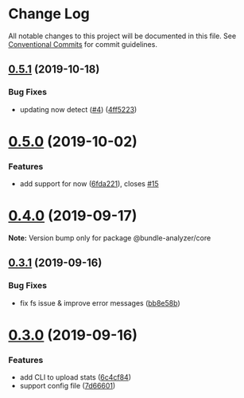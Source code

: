# Change Log

All notable changes to this project will be documented in this file.
See [Conventional Commits](https://conventionalcommits.org) for commit guidelines.

## [0.5.1](https://github.com/smooth-code/bundle-analyzer-javascript/tree/master/packages/core/compare/v0.5.0...v0.5.1) (2019-10-18)


### Bug Fixes

* updating now detect ([#4](https://github.com/smooth-code/bundle-analyzer-javascript/tree/master/packages/core/issues/4)) ([4ff5223](https://github.com/smooth-code/bundle-analyzer-javascript/tree/master/packages/core/commit/4ff5223))





# [0.5.0](https://github.com/smooth-code/bundle-analyzer-javascript/tree/master/packages/core/compare/v0.4.0...v0.5.0) (2019-10-02)


### Features

* add support for now ([6fda221](https://github.com/smooth-code/bundle-analyzer-javascript/tree/master/packages/core/commit/6fda221)), closes [#15](https://github.com/smooth-code/bundle-analyzer-javascript/tree/master/packages/core/issues/15)





# [0.4.0](https://github.com/smooth-code/bundle-analyzer-javascript/tree/master/packages/core/compare/v0.3.1...v0.4.0) (2019-09-17)

**Note:** Version bump only for package @bundle-analyzer/core





## [0.3.1](https://github.com/smooth-code/bundle-analyzer-javascript/tree/master/packages/core/compare/v0.3.0...v0.3.1) (2019-09-16)


### Bug Fixes

* fix fs issue & improve error messages ([bb8e58b](https://github.com/smooth-code/bundle-analyzer-javascript/tree/master/packages/core/commit/bb8e58b))





# [0.3.0](https://github.com/smooth-code/bundle-analyzer-javascript/tree/master/packages/core/compare/v0.2.1...v0.3.0) (2019-09-16)


### Features

* add CLI to upload stats ([6c4cf84](https://github.com/smooth-code/bundle-analyzer-javascript/tree/master/packages/core/commit/6c4cf84))
* support config file ([7d66601](https://github.com/smooth-code/bundle-analyzer-javascript/tree/master/packages/core/commit/7d66601))
